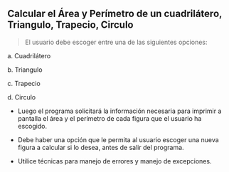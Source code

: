 ## Calcular el Área y Perímetro de un cuadrilátero, Triangulo, Trapecio, Circulo

> El usuario debe escoger entre una de las siguientes opciones:

a. Cuadrilátero

b. Triangulo

c. Trapecio

d. Circulo

-    Luego el programa solicitará la información necesaria para imprimir a pantalla el área y el perímetro de cada figura que el usuario ha escogido.

-    Debe haber una opción que le permita al usuario escoger una nueva figura a calcular si lo desea, antes de salir del programa.

-    Utilice técnicas para manejo de errores y manejo de excepciones.
